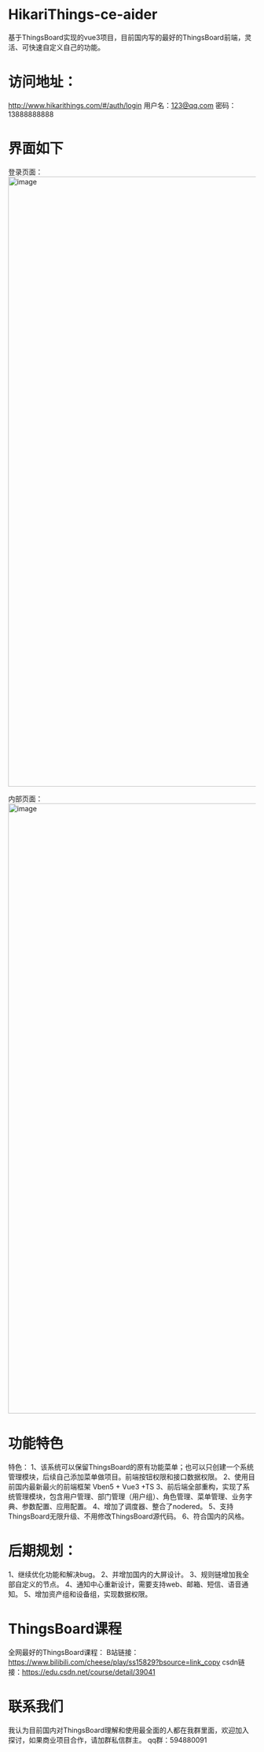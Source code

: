 # HikariThings-ce-aider
基于ThingsBoard实现的vue3项目，目前国内写的最好的ThingsBoard前端，灵活、可快速自定义自己的功能。

# 访问地址：
http://www.hikarithings.com/#/auth/login
用户名：123@qq.com
密码：  13888888888

# 界面如下
登录页面：
<img width="2555" height="1238" alt="image" src="https://github.com/user-attachments/assets/54963075-28ed-45d8-9b6c-e893a646512f" />

内部页面：
<img width="2554" height="1238" alt="image" src="https://github.com/user-attachments/assets/712cc9a9-71cd-4a64-9c0c-a9561d7e670d" />

# 功能特色
特色：
1、该系统可以保留ThingsBoard的原有功能菜单；也可以只创建一个系统管理模块，后续自己添加菜单做项目。前端按钮权限和接口数据权限。
2、使用目前国内最新最火的前端框架 Vben5 + Vue3 +TS
3、前后端全部重构，实现了系统管理模块，包含用户管理、部门管理（用户组）、角色管理、菜单管理、业务字典、参数配置、应用配置。
4、增加了调度器、整合了nodered。
5、支持ThingsBoard无限升级、不用修改ThingsBoard源代码。
6、符合国内的风格。

# 后期规划：
1、继续优化功能和解决bug。
2、并增加国内的大屏设计。
3、规则链增加我全部自定义的节点。
4、通知中心重新设计，需要支持web、邮箱、短信、语音通知。
5、增加资产组和设备组，实现数据权限。

# ThingsBoard课程
全网最好的ThingsBoard课程：
B站链接： https://www.bilibili.com/cheese/play/ss15829?bsource=link_copy
csdn链接：https://edu.csdn.net/course/detail/39041

# 联系我们
我认为目前国内对ThingsBoard理解和使用最全面的人都在我群里面，欢迎加入探讨，如果商业项目合作，请加群私信群主。
qq群：594880091

